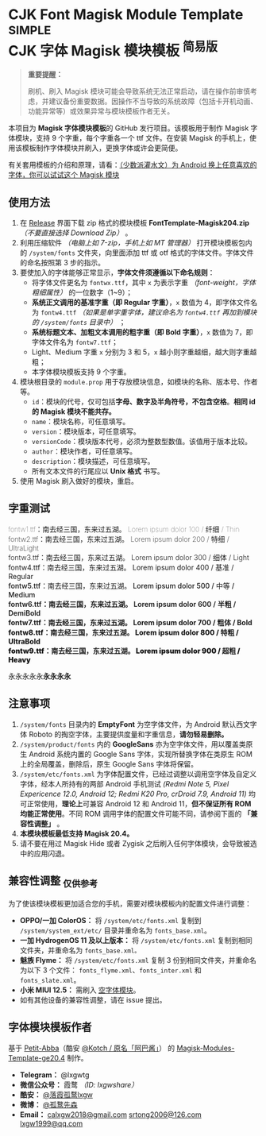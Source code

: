 # CJK Font Magisk Module Template <sup>SIMPLE</sup> </br> CJK 字体 Magisk 模块模板 <sup>简易版</sup>

> **重要提醒：**
>
> 刷机、刷入 Magisk 模块可能会导致系统无法正常启动，请在操作前审慎考虑，并建议备份重要数据。因操作不当导致的系统故障（包括卡开机动画、功能异常等）或效果异常与模块模板作者无关。

本项目为 **Magisk 字体模块模板**的 GitHub 发行项目。该模板用于制作 Magisk 字体模块，支持 9 个字重，每个字重各一个 ttf 文件。在安装 Magisk 的手机上，使用该模板制作字体模块并刷入，更换字体或许会更简便。

有关套用模板的介绍和原理，请看：[（少数派灌水文）为 Android 换上任意喜欢的字体，你可以试试这个 Magisk 模块](https://sspai.com/post/58049)

## 使用方法

1. 在 [Release](https://github.com/lxgw/simple-cjk-font-magisk-module-template/releases/latest) 界面下载 zip 格式的模块模板 **FontTemplate-Magisk204.zip** *（不要直接选择 Download Zip）* 。
2. 利用压缩软件 *（电脑上如 7-zip，手机上如 MT 管理器）* 打开模块模板包内的 `/system/fonts` 文件夹，向里面添加 ttf 或 otf 格式的字体文件。字体文件的命名按照第 3 步的指示。
3. 要使加入的字体能够正常显示，**字体文件须遵循以下命名规则**：
   - 将字体文件更名为 `fontwx.ttf`，其中 `x` 为表示字重 *（font-weight，字体粗细属性）* 的一位数字（1~9）；
   - **系统正文调用的基准字重（即 Regular 字重）**，`x` 数值为 4，即字体文件名为 `fontw4.ttf` *（如果是单字重字体，建议命名为 `fontw4.ttf` 再加到模块的 `/system/fonts` 目录中）* ；
   - **系统标题文本、加粗文本调用的粗字重（即 Bold 字重）**，`x` 数值为 7，即字体文件名为 `fontw7.ttf`；
   - Light、Medium 字重 `x` 分别为 3 和 5，`x` 越小则字重越细，越大则字重越粗；
   - 本字体模块模板支持 9 个字重。
4. 模块根目录的 `module.prop` 用于存放模块信息，如模块的名称、版本号、作者等。
   - `id`：模块的代号，仅可包括**字母、数字及半角符号，不包含空格**。**相同 id 的 Magisk 模块不能共存。**
   - `name`：模块名称，可任意填写。
   - `version`：模块版本，可任意填写。
   - `versionCode`：模块版本代号，必须为整数型数值。该值用于版本比较。
   - `author`：模块作者，可任意填写。
   - `description`：模块描述，可任意填写。
   - 所有文本文件的行尾应以 **Unix 格式** 书写。
5. 使用 Magisk 刷入做好的模块，重启。

## 字重测试

<p>
<span style="font-weight:100">fontw1.ttf：南去经三国，东来过五湖。 Lorem ipsum dolor 100 / 纤细 / Thin</span></br>
<span style="font-weight:200">fontw2.ttf：南去经三国，东来过五湖。 Lorem ipsum dolor 200 / 特细 / UltraLight</span></br>
<span style="font-weight:300">fontw3.ttf：南去经三国，东来过五湖。 Lorem ipsum dolor 300 / 细体 / Light</span></br>
<span style="font-weight:400">fontw4.ttf：南去经三国，东来过五湖。 Lorem ipsum dolor 400 / 基准 / Regular</span></br>
<span style="font-weight:500">fontw5.ttf：南去经三国，东来过五湖。 Lorem ipsum dolor 500 / 中等 / Medium</span></br>
<span style="font-weight:600">fontw6.ttf：南去经三国，东来过五湖。 Lorem ipsum dolor 600 / 半粗 / DemiBold</span></br>
<span style="font-weight:700">fontw7.ttf：南去经三国，东来过五湖。 Lorem ipsum dolor 700 / 粗体 / Bold</span></br>
<span style="font-weight:800">fontw8.ttf：南去经三国，东来过五湖。 Lorem ipsum dolor 800 / 特粗 / UltraBold</span></br>
<span style="font-weight:900">fontw9.ttf：南去经三国，东来过五湖。 Lorem ipsum dolor 900 / 超粗 / Heavy</span></br>
</p>
<p>
<span style="font-weight:100">永</span><span style="font-weight:200">永</span><span style="font-weight:300">永</span><span style="font-weight:400">永</span><span style="font-weight:500">永</span><span style="font-weight:600">永</span><span style="font-weight:700">永</span><span style="font-weight:800">永</span><span style="font-weight:900">永</span>
</p>



## 注意事项

1. `/system/fonts` 目录内的 **EmptyFont** 为空字体文件，为 Android 默认西文字体 Roboto 的掏空字体，主要提供度量和字重信息，**请勿轻易删除。**
2. `/system/product/fonts` 内的 **GoogleSans** 亦为空字体文件，用以覆盖类原生 Android 系统内置的 Google Sans 字体，实现所替换字体在类原生 ROM 上的全局覆盖，删除后，原生 Google Sans 字体将保留。
3. `/system/etc/fonts.xml` 为字体配置文件，已经过调整以调用空字体及自定义字体，经本人所持有的两部 Android 手机测试 *(Redmi Note 5, Pixel Expericence 12.0, Android 12; Redmi K20 Pro, crDroid 7.9, Android 11)* 均可正常使用，**理论上**可兼容 Android 12 和 Android 11，**但不保证所有 ROM 均能正常使用**。不同 ROM 调用字体的配置文件可能不同，请参阅下面的 **「兼容性调整」** 。
4. **本模块模板最低支持 Magisk 20.4。**
5. 请不要在用过 Magisk Hide 或者 Zygisk 之后刷入任何字体模块，会导致被选中的应用闪退。

## 兼容性调整 <sub>仅供参考</sub>

为了使该模块模板更加适合您的手机，需要对模块模板内的配置文件进行调整：

- **OPPO/一加 ColorOS：** 将 `/system/etc/fonts.xml` 复制到 `/system/system_ext/etc/` 目录并重命名为 `fonts_base.xml`。
- **一加 HydrogenOS 11 及以上版本：** 将 `/system/etc/fonts.xml` 复制到相同文件夹，并重命名为 `fonts_base.xml。`
- **魅族 Flyme：** 将 `/system/etc/fonts.xml` 复制 3 份到相同文件夹，并重命名为以下 3 个文件： `fonts_flyme.xml`、`fonts_inter.xml` 和 `fonts_slate.xml`。
- **小米 MIUI 12.5：** 需刷入 [空字体模块](https://www.coolapk.com/feed/29518682?shareKey=NGU4ODM5Yjk3YjZmNjE4OTNiOTQ~&shareUid=633884&shareFrom=com.coolapk.market_11.4.3)。
- 如有其他设备的兼容性调整，请在 issue 提出。

## 字体模块模板作者

基于 [Petit-Abba](https://github.com/Petit-Abba)（酷安 [@Kotch / 原名「阿巴酱」](https://www.coolapk.com/u/1132618)） 的 [Magisk-Modules-Template-ge20.4](https://github.com/Petit-Abba/Magisk-Modules-Template-ge20.4) 制作。

- **Telegram：** @lxgwtg
- **微信公众号：** 霞鹜 *（ID: lxgwshare）*
- **酷安：** [@落霞孤鹜lxgw](https://www.coolapk.com/u/633884)
- **微博：** [@孤鹜先森](https://weibo.com/6624339726)
- **Email：** calxgw2018@gmail.com srtong2006@126.com lxgw1999@qq.com

